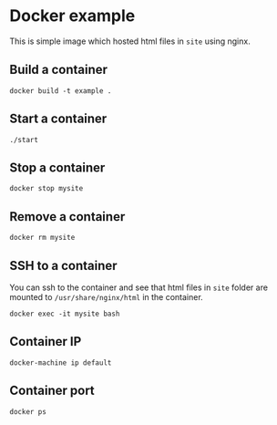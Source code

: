 Docker example
====
This is simple image which hosted html files in `site` using nginx.

Build a container
----

```
docker build -t example .
```

Start a container
----

```
./start
```

Stop a container
----

```
docker stop mysite
```

Remove a container
----

```
docker rm mysite
```

SSH to a container
----

You can ssh to the container and see that html files in `site` folder
are mounted to `/usr/share/nginx/html` in the container.

```
docker exec -it mysite bash
```

Container IP
----

```
docker-machine ip default
```

Container port
----

```
docker ps
```
